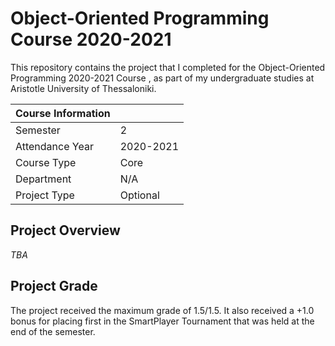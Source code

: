 # Object-Oriented Programming Course 2020-2021

This repository contains the project that I completed for the Object-Oriented Programming 2020-2021 Course , as part of my undergraduate studies at Aristotle University of Thessaloniki.

|   Course Information     |                           |
|--------------------------|---------------------------|
| Semester                 | 2                         |
| Attendance Year          | 2020-2021                 |
| Course Type              | Core                      |
| Department               | N/A                       |
| Project Type             | Optional                  |

## Project Overview
*TBA*

## Project Grade
The project received the maximum grade of 1.5/1.5. It also received a +1.0 bonus for placing first in the SmartPlayer Tournament that was held at the end of the semester.

